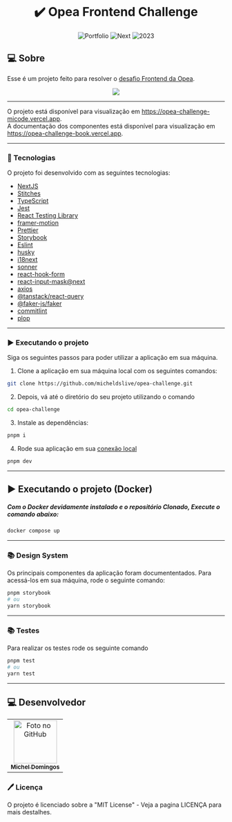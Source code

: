 <h1 align="center">
  ✔️ Opea Frontend Challenge
</h1>

<p align="center">
  <img alt="Portfolio" src="https://img.shields.io/static/v1?label=opea&message=challenge&color=success&labelColor=grey">
  
  <img alt="Next" src="https://img.shields.io/static/v1?label=stack&message=nextjs&color=success&labelColor=grey">
  
  <img alt="2023" src="https://img.shields.io/static/v1?label=portfolio&message=MICODE&color=success&labelColor=grey">
</p>

## 💻 Sobre

Esse é um projeto feito para resolver o [desafio Frontend da Opea](https://opea.notion.site/Avalia-o-Front-end-d82f51f5ab18422ca28ed8abf85f5b55).

<p align="center">
  <img src="./.github/demo.gif" />
</p>

---

O projeto está disponível para visualização em https://opea-challenge-micode.vercel.app. <br>
A documentação dos componentes está disponível para visualização em https://opea-challenge-book.vercel.app.

---

### 🚀 Tecnologias

O projeto foi desenvolvido com as seguintes tecnologias:

- [NextJS](https://nextjs.org/)
- [Stitches](https://stitches.dev/)
- [TypeScript](https://www.typescriptlang.org/)
- [Jest](https://jestjs.io/)
- [React Testing Library](https://testing-library.com/docs/react-testing-library/intro)
- [framer-motion](https://www.npmjs.com/package/framer-motion)
- [Prettier](https://prettier.io/)
- [Storybook](https://storybook.js.org/)
- [Eslint](https://eslint.org/)
- [husky](https://github.com/typicode/husky)
- [i18next](https://www.i18next.com/)
- [sonner](https://www.npmjs.com/package/sonner)
- [react-hook-form](https://www.react-hook-form.com/)
- [react-input-mask@next](https://www.npmjs.com/package/react-input-mask)
- [axios](https://axios-http.com/ptbr/docs/intro)
- [@tanstack/react-query](https://tanstack.com/query/v3/)
- [@faker-js/faker](https://www.npmjs.com/package/@faker-js/faker)
- [commitlint](https://www.npmjs.com/package/commitlint)
- [plop](https://plopjs.com/)

---

### ▶️ Executando o projeto

Siga os seguintes passos para poder utilizar a aplicação em sua máquina.

1. Clone a aplicação em sua máquina local com os seguintes comandos:

```bash
git clone https://github.com/micheldslive/opea-challenge.git
```

2. Depois, vá até o diretório do seu projeto utilizando o comando

```bash
cd opea-challenge
```

3. Instale as dependências:

```bash
pnpm i
```

4. Rode sua aplicação em sua [conexão local](http://localhost:3000)

```bash
pnpm dev
```

---

## ▶️ Executando o projeto (Docker)

##### Com o Docker devidamente instalado e o repositório Clonado, Execute o comando abaixo:

```bash
docker compose up
```

---

### 📚 Design System

Os principais componentes da aplicação foram documententados. Para acessá-los em sua máquina, rode o seguinte comando:

```bash
pnpm storybook
# ou
yarn storybook
```

---

### 📚 Testes

Para realizar os testes rode os seguinte comando

```bash
pnpm test
# ou
yarn test
```

---

## 💻 Desenvolvedor<br>

<table>
  <tr>
    <td align="center">
      <a href="https://github.com/micheldslive">
        <img src="https://avatars.githubusercontent.com/u/55795597?v=4" width="100" alt="Foto no GitHub"/><br>
        <sub>
          <b>Michel Domingos</b>
        </sub>
      </a>
    </td>
  </tr>
</table>

### 🖊️ Licença

O projeto é licenciado sobre a "MIT License" - Veja a pagina LICENÇA para mais destalhes.
